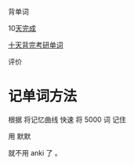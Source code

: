 背单词

10[天完成](https://www.zhihu.com/search?type=content&q=%E8%80%83%E7%A0%94%E8%8B%B1%E8%AF%AD%E5%8D%95%E8%AF%8D%E6%80%8E%E4%B9%88%E8%83%8C)





[十天背完考研单词](https://www.zhihu.com/search?type=content&q=%E5%8D%81%E5%A4%A9%E8%83%8C%E5%AE%8C%E8%80%83%E7%A0%94%E5%8D%95%E8%AF%8D)

评价





# 记单词方法 

根据 将记忆曲线 快速 将 5000 词 记住 

用 默默 

就不用 anki 了 。